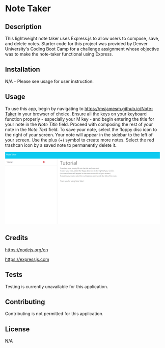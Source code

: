 # Note Taker

## Description

This lightweight note taker uses Express.js to allow users to compose, save, and delete notes. Starter code for this project was provided by Denver University's Coding Boot Camp for a challenge assignment whose objective was to make the note-taker functional using Express.

## Installation

N/A - Please see usage for user instruction.

## Usage

To use this app, begin by navigating to https://msjamesm.github.io/Note-Taker in your browser of choice. Ensure all the keys on your keyboard function properly - especially your M key - and begin entering the title for your note in the <i>Note Title</i> field. Proceed with composing the rest of your note in the <i>Note Text</i> field. To save your note, select the floppy disc icon to the right of your screen. Your note will appear in the sidebar to the left of your screen. Use the plus (+) symbol to create more notes. Select the red trashcan icon by a saved note to permanently delete it.

![Screenshot](./examples/application-screenshot.png)

## Credits

https://nodejs.org/en

https://expressjs.com

## Tests

Testing is currently unavailable for this application.

## Contributing

Contributing is not permitted for this application.

## License

N/A
